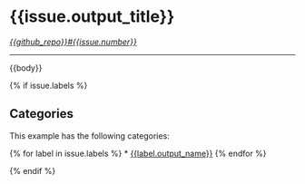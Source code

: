 # {{issue.output_title}}

*[{{github_repo}}#{{issue.number}}](https://github.com/{{github_repo}}/issues/{{issue.number}})*

---

{{body}}

{% if issue.labels %}
## Categories

This example has the following categories:

{% for label in issue.labels %} * [{{label.output_name}}]({{label.output_filename}})
{% endfor %}

{% endif %}
